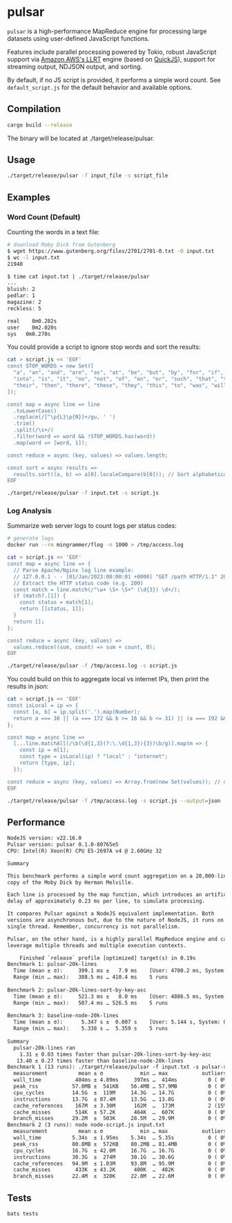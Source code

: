# pulsar

`pulsar` is a high-performance MapReduce engine for processing large datasets using user-defined JavaScript functions.

Features include parallel processing powered by Tokio, robust JavaScript support via [Amazon AWS's LLRT](https://github.com/awslabs/llrt) engine (based on [QuickJS](https://github.com/DelSkayn/rquickjs)), support for streaming output, NDJSON output, and sorting.

By default, if no JS script is provided, it performs a simple word count. See `default_script.js` for the default behavior and available options.

## Compilation

```bash
cargo build --release
```

The binary will be located at ./target/release/pulsar.

## Usage

```bash
./target/release/pulsar -f input_file -s script_file
```

## Examples

### Word Count (Default)

Counting the words in a text file:

```bash
# download Moby Dick from Gutenberg
$ wget https://www.gutenberg.org/files/2701/2701-0.txt -O input.txt
$ wc -l input.txt
21940

$ time cat input.txt | ./target/release/pulsar
...
bluish: 2
pedlar: 1
magazine: 2
reckless: 5

real	0m0.282s
user	0m2.020s
sys	  0m0.270s
```

You could provide a script to ignore stop words and sort the results:

```bash
cat > script.js << 'EOF'
const STOP_WORDS = new Set([
  "a", "an", "and", "are", "as", "at", "be", "but", "by", "for", "if", "in",
  "into", "is", "it", "no", "not", "of", "on", "or", "such", "that", "the",
  "their", "then", "there", "these", "they", "this", "to", "was", "will", "with"
]);

const map = async line => line
  .toLowerCase()
  .replace(/[^\p{L}\p{N}]+/gu, ' ')
  .trim()
  .split(/\s+/)
  .filter(word => word && !STOP_WORDS.has(word))
  .map(word => [word, 1]);

const reduce = async (key, values) => values.length;

const sort = async results =>
  results.sort((a, b) => a[0].localeCompare(b[0])); // Sort alphabetically
EOF

./target/release/pulsar -f input.txt -s script.js
```

### Log Analysis

Summarize web server logs to count logs per status codes:

```bash
# generate logs
docker run --rm mingrammer/flog -n 1000 > /tmp/access.log

cat > script.js << 'EOF'
const map = async line => {
  // Parse Apache/Nginx log line example:
  // 127.0.0.1 - - [01/Jan/2023:00:00:01 +0000] "GET /path HTTP/1.1" 200 1234
  // Extract the HTTP status code (e.g. 200)
  const match = line.match(/"\w+ \S+ \S+" (\d{3}) \d+/);
  if (match?.[1]) {
    const status = match[1];
    return [[status, 1]];
  }
  return [];
};

const reduce = async (key, values) =>
  values.reduce((sum, count) => sum + count, 0);
EOF

./target/release/pulsar -f /tmp/access.log -s script.js
```

You could build on this to aggregate local vs internet IPs, then print the results in json:

```bash
cat > script.js << 'EOF'
const isLocal = ip => {
  const [a, b] = ip.split('.').map(Number);
  return a === 10 || (a === 172 && b >= 16 && b <= 31) || (a === 192 && b === 168) || a === 127;
};

const map = async line =>
  [...line.matchAll(/\b(\d{1,3}(?:\.\d{1,3}){3})\b/g)].map(m => {
    const ip = m[1];
    const type = isLocal(ip) ? "local" : "internet";
    return [type, ip];
  });

const reduce = async (key, values) => Array.from(new Set(values)); // deduplicate IPs
EOF

./target/release/pulsar -f /tmp/access.log -s script.js --output=json | jq
```

## Performance

```txt
NodeJS version: v22.16.0
Pulsar version: pulsar 0.1.0-80765e5
CPU: Intel(R) Xeon(R) CPU E5-2697A v4 @ 2.60GHz 32

Summary

This benchmark performs a simple word count aggregation on a 20,000-line
copy of the Moby Dick by Herman Melville.

Each line is processed by the map function, which introduces an artificial
delay of approximately 0.23 ms per line, to simulate processing.

It compares Pulsar against a NodeJS equivalent implementation. Both
versions are asynchronous but, due to the nature of NodeJS, it runs on a
single thread. Remember, concurrency is not parallelism.

Pulsar, on the other hand, is a highly parallel MapReduce engine and can
leverage multiple threads and multiple execution contexts.

    Finished `release` profile [optimized] target(s) in 0.19s
Benchmark 1: pulsar-20k-lines
  Time (mean ± σ):     399.1 ms ±   7.9 ms    [User: 4700.2 ms, System: 3474.2 ms]
  Range (min … max):   388.5 ms … 410.4 ms    5 runs
 
Benchmark 2: pulsar-20k-lines-sort-by-key-asc
  Time (mean ± σ):     521.3 ms ±   8.0 ms    [User: 4886.5 ms, System: 3347.4 ms]
  Range (min … max):   507.4 ms … 526.5 ms    5 runs
 
Benchmark 3: baseline-node-20k-lines
  Time (mean ± σ):      5.347 s ±  0.007 s    [User: 5.144 s, System: 0.331 s]
  Range (min … max):    5.338 s …  5.359 s    5 runs
 
Summary
  pulsar-20k-lines ran
    1.31 ± 0.03 times faster than pulsar-20k-lines-sort-by-key-asc
   13.40 ± 0.27 times faster than baseline-node-20k-lines
Benchmark 1 (13 runs): ./target/release/pulsar -f input.txt -s pulsar-script.js
  measurement          mean ± σ            min … max           outliers         delta
  wall_time           404ms ± 4.89ms     397ms …  414ms          0 ( 0%)        0%
  peak_rss           57.0MB ±  541KB    56.4MB … 57.9MB          0 ( 0%)        0%
  cpu_cycles         14.5G  ±  119M     14.3G  … 14.7G           0 ( 0%)        0%
  instructions       13.7G  ± 87.4M     13.5G  … 13.8G           0 ( 0%)        0%
  cache_references    167M  ± 3.30M      162M  …  173M           2 (15%)        0%
  cache_misses        514K  ± 57.2K      464K  …  607K           0 ( 0%)        0%
  branch_misses      29.2M  ±  503K     28.5M  … 29.9M           0 ( 0%)        0%
Benchmark 2 (3 runs): node node-script.js input.txt
  measurement          mean ± σ            min … max           outliers         delta
  wall_time          5.34s  ± 1.95ms    5.34s  … 5.35s           0 ( 0%)        💩+1224.3% ±  1.6%
  peak_rss           80.8MB ±  572KB    80.2MB … 81.4MB          0 ( 0%)        💩+ 41.7% ±  1.3%
  cpu_cycles         16.7G  ± 42.0M     16.7G  … 16.7G           0 ( 0%)        💩+ 15.3% ±  1.1%
  instructions       30.3G  ±  274M     30.1G  … 30.6G           0 ( 0%)        💩+121.6% ±  1.3%
  cache_references   94.9M  ± 1.03M     93.8M  … 95.9M           0 ( 0%)        ⚡- 43.1% ±  2.5%
  cache_misses        433K  ± 43.2K      400K  …  482K           0 ( 0%)          - 15.8% ± 14.8%
  branch_misses      22.4M  ±  320K     22.0M  … 22.6M           0 ( 0%)        ⚡- 23.4% ±  2.3%
```

## Tests

```bash
bats tests
```
